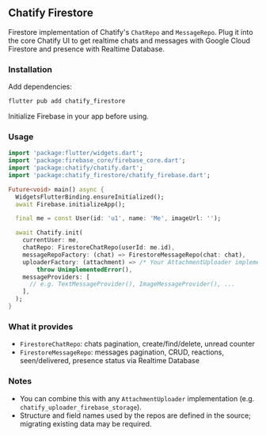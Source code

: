 ## Chatify Firestore

Firestore implementation of Chatify's `ChatRepo` and `MessageRepo`. Plug it into the core Chatify UI to get realtime chats and messages with Google Cloud Firestore and presence with Realtime Database.

### Installation

Add dependencies:

```bash
flutter pub add chatify_firestore
```

Initialize Firebase in your app before using.

### Usage

```dart
import 'package:flutter/widgets.dart';
import 'package:firebase_core/firebase_core.dart';
import 'package:chatify/chatify.dart';
import 'package:chatify_firestore/chatify_firebase.dart';

Future<void> main() async {
  WidgetsFlutterBinding.ensureInitialized();
  await Firebase.initializeApp();

  final me = const User(id: 'u1', name: 'Me', imageUrl: '');

  await Chatify.init(
    currentUser: me,
    chatRepo: FirestoreChatRepo(userId: me.id),
    messageRepoFactory: (chat) => FirestoreMessageRepo(chat: chat),
    uploaderFactory: (attachment) => /* Your AttachmentUploader implementation */
        throw UnimplementedError(),
    messageProviders: [
      // e.g. TextMessageProvider(), ImageMessageProvider(), ...
    ],
  );
}
```

### What it provides

- `FirestoreChatRepo`: chats pagination, create/find/delete, unread counter
- `FirestoreMessageRepo`: messages pagination, CRUD, reactions, seen/delivered, presence status via Realtime Database

### Notes

- You can combine this with any `AttachmentUploader` implementation (e.g. `chatify_uploader_firebase_storage`).
- Structure and field names used by the repos are defined in the source; migrating existing data may be required.
